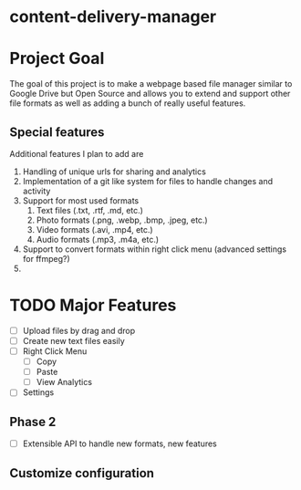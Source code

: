 # content-delivery-manager

# Project Goal
  The goal of this project is to make a webpage based file manager similar to 
  Google Drive but Open Source and allows you to extend and support other file
  formats as well as adding a bunch of really useful features.

## Special features
  Additional features I plan to add are
1. Handling of unique urls for sharing and analytics
2. Implementation of a git like system for files to handle changes and activity
3. Support for most used formats
   1. Text files (.txt, .rtf, .md, etc.)
   2. Photo formats (.png, .webp, .bmp, .jpeg, etc.)
   3. Video formats (.avi, .mp4, etc.)
   4. Audio formats (.mp3, .m4a, etc.)
4. Support to convert formats within right click menu (advanced settings for ffmpeg?)
5. 

# TODO Major Features
- [ ] Upload files by drag and drop
- [ ] Create new text files easily
- [ ] Right Click Menu
  - [ ] Copy
  - [ ] Paste
  - [ ] View Analytics
- [ ] Settings
## Phase 2
- [ ] Extensible API to handle new formats, new features

## Customize configuration
